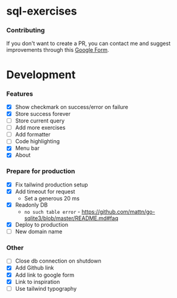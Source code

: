 # sql-exercises

### Contributing

If you don't want to create a PR, you can contact me and suggest improvements through this [Google Form](https://forms.gle/7BAEgDgJsNqz7TCf9).

# Development

### Features
* [x] Show checkmark on success/error on failure
* [x] Store success forever
* [ ] Store current query
* [ ] Add more exercises
* [ ] Add formatter
* [ ] Code highlighting
* [x] Menu bar
* [x] About

### Prepare for production
* [x] Fix tailwind production setup
* [x] Add timeout for request
  * Set a generous 20 ms
* [x] Readonly DB
  * `no such table error` - https://github.com/mattn/go-sqlite3/blob/master/README.md#faq
* [x] Deploy to production
* [ ] New domain name

### Other
* [ ] Close db connection on shutdown
* [x] Add Github link
* [x] Add link to google form
* [x] Link to inspiration
* [ ] Use tailwind typography
